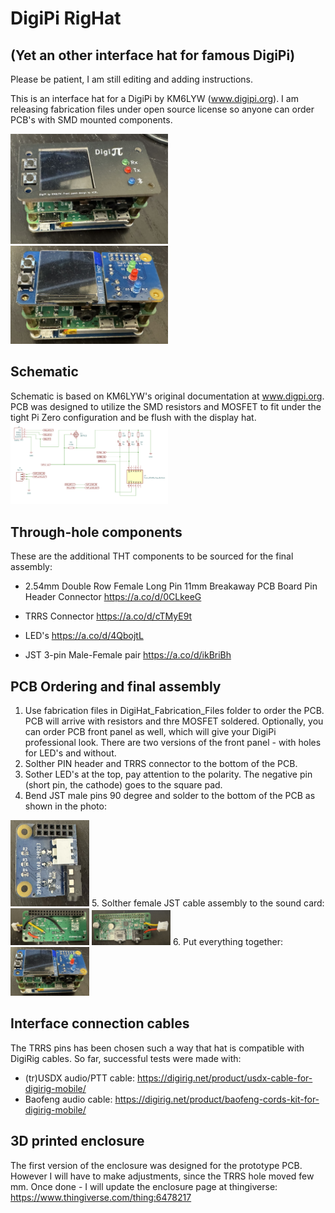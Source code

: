 # DigiPi RigHat
## (Yet an other interface hat for famous DigiPi)

Please be patient, I am still editing and adding instructions.

This is an interface hat for a DigiPi by KM6LYW (www.digipi.org).
I am releasing fabrication files under open source license so anyone can order PCB's with SMD mounted components.

<img src="https://github.com/AC8L/DigiPi_RigHat/blob/main/images/Installed_With_Panel.jpeg" width=50% height=50%>
<img src="https://github.com/AC8L/DigiPi_RigHat/blob/main/images/Installed.jpeg" width=50% height=50%>

## Schematic
Schematic is based on KM6LYW's original documentation at www.digpi.org. PCB was designed to utilize the SMD resistors and MOSFET to fit under the tight Pi Zero configuration and be flush with the display hat.
<img src="https://github.com/AC8L/DigiPi_RigHat/blob/main/images/Schematic.png" width=50% height=50%>

## Through-hole components
These are the additional THT components to be sourced for the final assembly:

- 2.54mm Double Row Female Long Pin 11mm Breakaway PCB Board Pin Header Connector 
https://a.co/d/0CLkeeG

- TRRS Connector
https://a.co/d/cTMyE9t

- LED's
https://a.co/d/4QbojtL

- JST 3-pin Male-Female pair
https://a.co/d/ikBriBh

## PCB Ordering and final assembly
1. Use fabrication files in DigiHat_Fabrication_Files folder to order the PCB. PCB will arrive with resistors and thre MOSFET soldered. Optionally, you can order PCB front panel as well, which will give your DigiPi professional look. There are two versions of the front panel - with holes for LED's and without.
2. Solther PIN header and TRRS connector to the bottom of the PCB.
3. Sother LED's at the top, pay attention to the polarity. The negative pin (short pin, the cathode) goes to the square pad.
4. Bend JST male pins 90 degree and solder to the bottom of the PCB as shown in the photo:
<img src="https://github.com/AC8L/DigiPi_RigHat/blob/main/images/Assembled_Bottom.jpeg" width=25% height=25%>
5. Solther female JST cable assembly to the sound card:
<img src="https://github.com/AC8L/DigiPi_RigHat/blob/main/images/JST_SoundCard1.jpeg" width=25% height=25%>
<img src="https://github.com/AC8L/DigiPi_RigHat/blob/main/images/JST_SoundCard2.jpeg" width=25% height=25%>
6. Put everything together:
<img src="https://github.com/AC8L/DigiPi_RigHat/blob/main/images/Installed.jpeg" width=25% height=25%>


## Interface connection cables
The TRRS pins has been chosen such a way that hat is compatible with DigiRig cables. So far, successful tests were made with:
- (tr)USDX audio/PTT cable: https://digirig.net/product/usdx-cable-for-digirig-mobile/
- Baofeng audio cable: https://digirig.net/product/baofeng-cords-kit-for-digirig-mobile/

## 3D printed enclosure
The first version of the enclosure was designed for the prototype PCB. However I will have to make adjustments, since the TRRS hole moved few mm.
Once done - I will update the enclosure page at thingiverse: https://www.thingiverse.com/thing:6478217

